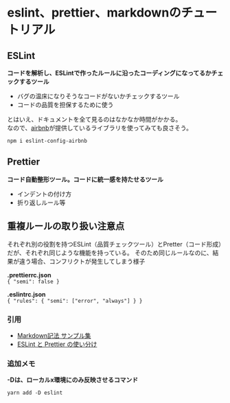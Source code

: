 # eslint、prettier、markdownのチュートリアル

## ESLint
**コードを解析し、ESLintで作ったルールに沿ったコーディングになってるかチェックするツール**  
- バグの温床になりそうなコードがないかチェックするツール
- コードの品質を担保するために使う　　

とはいえ、ドキュメントを全て見るのはなかなか時間がかかる。  
なので、[airbnb](https://github.com/airbnb/javascript/tree/master/packages/eslint-config-airbnb)が提供しているライブラリを使ってみても良さそう。  
  
```
npm i eslint-config-airbnb
```

## Prettier
**コード自動整形ツール。コードに統一感を持たせるツール**
- インデントの付け方
- 折り返しルール等



## 重複ルールの取り扱い注意点
それぞれ別の役割を持つESLint（品質チェックツール）とPretter（コード形成）だが、それぞれ同じような機能を持っている。
そのため同じルールなのに、結果が違う場合、コンフリクトが発生してしまう様子

**.prettierrc.json**  
`
{
  "semi": false
}
`

**.eslintrc.json**  
`
{
  "rules": {
    "semi": ["error", "always"]
  }
}
`

### 引用
- [Markdown記法 サンプル集](https://qiita.com/tbpgr/items/989c6badefff69377da7)  
- [ESLint と Prettier の使い分け](https://zenn.dev/mami_inuzuka/articles/3deb24e2726ce9)


### 追加メモ
**-Dは、ローカルx環境にのみ反映させるコマンド**  
```
yarn add -D eslint
```

